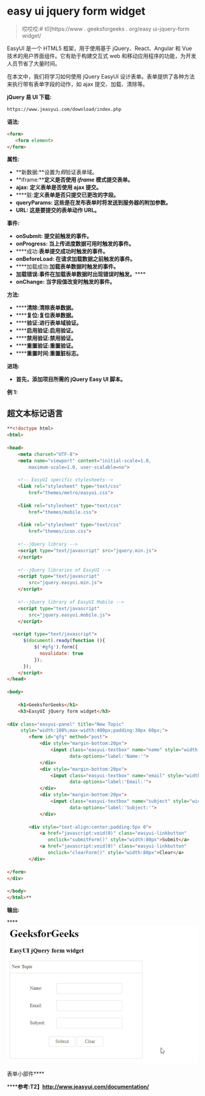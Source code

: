 # easy ui jquery form widget

> 哎哎哎:# t0]https://www . geeksforgeeks . org/easy ui-jquery-form widget/

EasyUI 是一个 HTML5 框架，用于使用基于 jQuery、React、Angular 和 Vue 技术的用户界面组件。它有助于构建交互式 web 和移动应用程序的功能，为开发人员节省了大量时间。

在本文中，我们将学习如何使用 jQuery EasyUI 设计表单。表单提供了各种方法来执行带有表单字段的动作，如 ajax 提交、加载、清除等。

**jQuery 易 UI 下载:**

```html
https://www.jeasyui.com/download/index.php
```

**语法:**

```html
<form>
   <form element>
</form>
```

**属性:**

*   **新数据:**设置为*假*验证表单域。
*   **iframe:****定义是否使用 *iframe* 模式提交表单。**
*   ****ajax:** 定义表单是否使用 ajax 提交。**
*   ****脏:**定义表单是否只提交已更改的字段。**
*   ****queryParams:** 这些是在发布表单时将发送到服务器的附加参数。**
*   ****URL:** 这是要提交的表单动作 URL。**

****事件:****

*   ****onSubmit:** 提交前触发的事件。**
*   ****onProgress:** 当上传进度数据可用时触发的事件。**
*   ****成功:**表单提交成功时触发的事件。**
*   ****onBeforeLoad:** 在请求加载数据之前触发的事件。**
*   ****加载成功:**加载表单数据时触发的事件。**
*   ****加载错误:****事件****在加载表单数据时出现错误时触发。********
*   ********onChange:** 当字段值改变时触发的事件。******

******方法:******

*   ******清除:**清除表单数据。****
*   ******复位:**复位表单数据。****
*   ******验证:**进行表单域验证。****
*   ******启用验证:**启用验证。****
*   ******禁用验证:**禁用验证。****
*   ******重置验证:**重置验证。****
*   ******重置时间:**重置脏标志。****

******进场:******

*   ****首先，添加项目所需的 jQuery Easy UI 脚本。****

******例 1:******

## ****超文本标记语言****

```html
**<!doctype html> 
<html> 

<head> 
    <meta charset="UTF-8"> 
    <meta name="viewport" content="initial-scale=1.0, 
        maximum-scale=1.0, user-scalable=no"> 

    <!-- EasyUI specific stylesheets-->
    <link rel="stylesheet" type="text/css"
        href="themes/metro/easyui.css"> 

    <link rel="stylesheet" type="text/css"
        href="themes/mobile.css"> 

    <link rel="stylesheet" type="text/css"
        href="themes/icon.css"> 

    <!--jQuery library -->
    <script type="text/javascript" src="jquery.min.js"> 
    </script> 

    <!--jQuery libraries of EasyUI -->
    <script type="text/javascript"
        src="jquery.easyui.min.js"> 
    </script> 

    <!--jQuery library of EasyUI Mobile -->
    <script type="text/javascript"
        src="jquery.easyui.mobile.js"> 
    </script> 

  <script type="text/javascript"> 
      $(document).ready(function (){ 
          $('#gfg').form({
            novalidate: true
          }); 
      }); 
    </script> 
</head> 

<body>

    <h1>GeeksforGeeks</h1>
    <h3>EasyUI jQuery form widget</h3>

<div class="easyui-panel" title="New Topic" 
     style="width:100%;max-width:400px;padding:30px 60px;">
        <form id="gfg" method="post">
            <div style="margin-bottom:20px">
                <input class="easyui-textbox" name="name" style="width:100%" 
                       data-options="label:'Name:'">
            </div>
            <div style="margin-bottom:20px">
                <input class="easyui-textbox" name="email" style="width:100%" 
                       data-options="label:'Email:'">
            </div>
            <div style="margin-bottom:20px">
                <input class="easyui-textbox" name="subject" style="width:100%" 
                       data-options="label:'Subject:'">
            </div>

        <div style="text-align:center;padding:5px 0">
            <a href="javascript:void(0)" class="easyui-linkbutton" 
               onclick="submitForm()" style="width:80px">Submit</a>
            <a href="javascript:void(0)" class="easyui-linkbutton" 
               onclick="clearForm()" style="width:80px">Clear</a>
        </div>

</form>
</div>

</body>
</html>**
```

******输出:******

****![](img/45f5fd51151687c9d3e62f5de3898a32.png)

表单小部件**** 

******参考:**T2】http://www.jeasyui.com/documentation/****